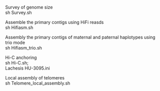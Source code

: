 Survey of genome size  
  sh Survey.sh

Assemble the primary contigs using HiFi reasds  
  sh Hifiasm.sh

Assembly the primary contigs of maternal and paternal haplotypes using trio mode  
  sh Hifiasm_trio.sh

Hi-C anchoring  
  sh Hi-C.sh;  
  Lachesis HU-3095.ini 

Local assembly of telomeres  
  sh Telomere_local_assembly.sh
